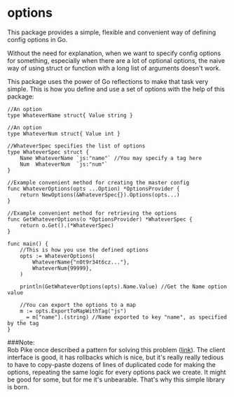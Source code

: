 options
=======

This package provides a simple, flexible and convenient way of defining config options in Go.  
  
Without the need for explanation, when we want to specify config options for something, especially when there are a lot of optional options, the naive way of using struct or function with a long list of arguments doesn't work.  

This package uses the power of Go reflections to make that task very simple. This is how you define and use a set of options with the help of this package:  

	//An option
	type WhateverName struct{ Value string }
	
	//An option
	type WhateverNum struct{ Value int }
	
	//WhateverSpec specifies the list of options
	type WhateverSpec struct {
		Name WhateverName `js:"name"` //You may specify a tag here
		Num  WhateverNum  `js:"num"`
	}
	
	//Example convenient method for creating the master config
	func WhateverOptions(opts ...Option) *OptionsProvider {
		return NewOptions(&WhateverSpec{}).Options(opts...)
	}
	
	//Example convenient method for retrieving the options
	func GetWhateverOptions(o *OptionsProvider) *WhateverSpec {
		return o.Get().(*WhateverSpec)
	}
	
	func main() {
		//This is how you use the defined options
		opts := WhateverOptions(
			WhateverName{"n0t9r34t6cz..."},
			WhateverNum{99999},
		)
	
		println(GetWhateverOptions(opts).Name.Value) //Get the Name option value
	
		//You can export the options to a map
		m := opts.ExportToMapWithTag("js")
		_ = m["name"].(string) //Name exported to key "name", as specified by the tag
	}


###Note:  
Rob Pike once described a pattern for solving this problem ([link](http://commandcenter.blogspot.com/2014/01/self-referential-functions-and-design.html)). The client interface is good, it has rollbacks which is nice, but it's really really tedious to have to copy-paste dozens of lines of duplicated code for making the options, repeating the same logic for every options pack we create. It might be good for some, but for me it's unbearable. That's why this simple library is born.
